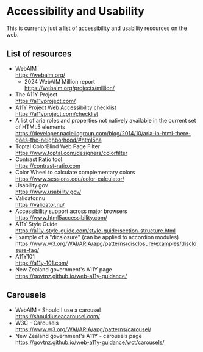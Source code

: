 Accessibility and Usability
============================

This is currently just a list of accessibility and usability resources on the web.

## List of resources
- WebAIM  
  https://webaim.org/
  - 2024 WebAIM Million report  
    https://webaim.org/projects/million/
- The A11Y Project  
  https://a11yproject.com/
- A11Y Project Web Accessibility checklist  
  https://a11yproject.com/checklist
- A list of aria roles and properties not natively available in the current set of HTML5 elements  
  https://developer.paciellogroup.com/blog/2014/10/aria-in-html-there-goes-the-neighborhood/#html5na
- Toptal ColorBlind Web Page Filter  
  https://www.toptal.com/designers/colorfilter  
- Contrast Ratio tool  
  https://contrast-ratio.com  
- Color Wheel to calculate complementary colors  
  https://www.sessions.edu/color-calculator/
- Usability.gov  
  https://www.usability.gov/
- Validator.nu  
  https://validator.nu/
- Accessibility support across major browsers  
  https://www.html5accessibility.com/
- A11Y Style Guide  
  https://a11y-style-guide.com/style-guide/section-structure.html
- Example of a "dicslosure" (can be applied to accordion modules)  
  https://www.w3.org/WAI/ARIA/apg/patterns/disclosure/examples/disclosure-faq/
- A11Y101  
  https://a11y-101.com/
- New Zealand government's A11Y page  
  https://govtnz.github.io/web-a11y-guidance/

## Carousels
- WebAIM - Should I use a carousel  
  https://shouldiuseacarousel.com/
- W3C - Carousels  
  https://www.w3.org/WAI/ARIA/apg/patterns/carousel/
- New Zealand government's A11Y - carousels page
  https://govtnz.github.io/web-a11y-guidance/wct/carousels/
